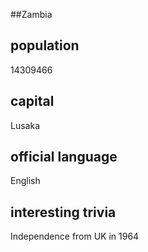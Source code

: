 ##Zambia
## population

14309466

## capital

Lusaka
 
## official language

English

## interesting trivia

Independence from UK in 1964



